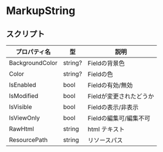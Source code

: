 # MarkupString


## スクリプト
| プロパティ名          | 型       | 説明             |
|-----------------|---------|----------------|
| BackgroundColor | string? | Fieldの背景色      | 
| Color           | string? | Fieldの色        |
| IsEnabled       | bool    | Fieldの有効/無効    |
| IsModified      | bool    | Fieldが変更されたどうか |
| IsVisible       | bool    | Fieldの表示/非表示   |
| IsViewOnly      | bool    | Fieldの編集可/編集不可 |
| RawHtml         | string  | html テキスト      |
| ResourcePath    | string  | リソースパス         |
